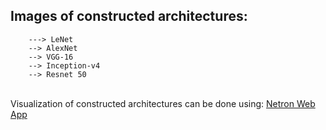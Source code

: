 ## Images of constructed architectures: 
        ---> LeNet 
        --> AlexNet
        --> VGG-16
        --> Inception-v4
        --> Resnet 50 

<br>
Visualization of constructed architectures can be done using: <a href="https://netron.app/"> Netron Web App </a>
